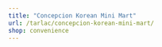 ```yaml
---
title: "Concepcion Korean Mini Mart"
url: /tarlac/concepcion-korean-mini-mart/
shop: convenience
---
```

